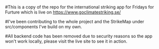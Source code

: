 #This is a copy of the repo for the international striking app for Fridays for Furture which is live on https://www.goclimatestriking.se/

#I've been contributing to the whole project and the StrikeMap under src/components I've build on my own.

#All backend code has been removed due to security reasons so the app won't work locally, please visit the live site to see it in action.